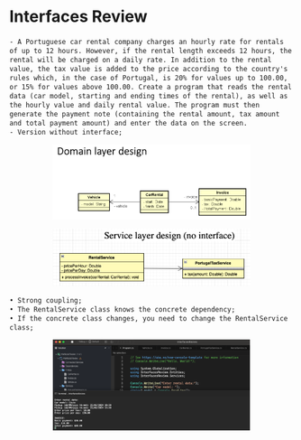 # Interfaces Review

    - A Portuguese car rental company charges an hourly rate for rentals of up to 12 hours. However, if the rental length exceeds 12 hours, the rental will be charged on a daily rate. In addition to the rental value, the tax value is added to the price according to the country's rules which, in the case of Portugal, is 20% for values ​​up to 100.00, or 15% for values ​​above 100.00. Create a program that reads the rental data (car model, starting and ending times of the rental), as well as the hourly value and daily rental value. The program must then generate the payment note (containing the rental amount, tax amount and total payment amount) and enter the data on the screen.
    - Version without interface;

<p align="center">
  <img src="./screenshots/domainlayer.png" width="350" title="Console">
</p>

<p align="center">
  <img src="./screenshots/servicelayer.png" width="350" title="Console">
</p>

    • Strong coupling;
    • The RentalService class knows the concrete dependency;
    • If the concrete class changes, you need to change the RentalService class;

<p align="center">
  <img src="./screenshots/example1.png" width="350" title="Console">
</p>
